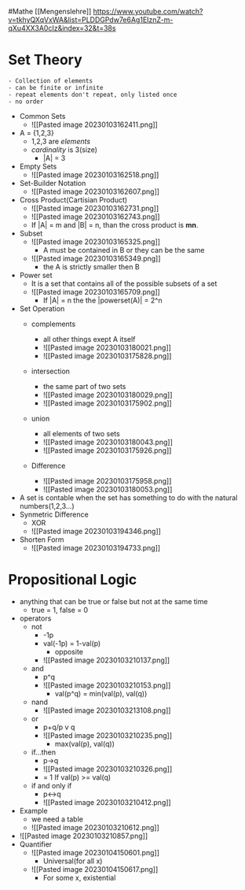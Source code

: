 #Mathe [[Mengenslehre]]
https://www.youtube.com/watch?v=tkhyQXqVxWA&list=PLDDGPdw7e6Ag1EIznZ-m-qXu4XX3A0cIz&index=32&t=38s
# Set Theory
	- Collection of elements
	- can be finite or infinite
	- repeat elements don't repeat, only listed once
	- no order
- Common Sets
	- ![[Pasted image 20230103162411.png]]
- A = {1,2,3}
	- 1,2,3 are *elements*
	- *cardinality* is 3(size)
		- |A| = 3
- Empty Sets
	- ![[Pasted image 20230103162518.png]]
- Set-Builder Notation
	- ![[Pasted image 20230103162607.png]]
- Cross Product(Cartisian Product)
	- ![[Pasted image 20230103162731.png]]
	- ![[Pasted image 20230103162743.png]]
	- If |A| = m and |B| = n, than the cross product is **mn**.  
- Subset
	- ![[Pasted image 20230103165325.png]]
		- A must be contained in B or they can be the same
	- ![[Pasted image 20230103165349.png]]
		- the A is strictly smaller then B
- Power set
	- It is a set that contains all of the possible subsets of a set
	- ![[Pasted image 20230103165709.png]]
		- If |A| = n the the |powerset(A)| = 2^n
- Set Operation
	- complements
		- all other things exept A itself
		- ![[Pasted image 20230103180021.png]]
		- ![[Pasted image 20230103175828.png]]
		
	- intersection
		- the same part of two sets
		- ![[Pasted image 20230103180029.png]]
		- ![[Pasted image 20230103175902.png]]
	- union
		- all elements of two sets
		- ![[Pasted image 20230103180043.png]]
		- ![[Pasted image 20230103175926.png]]
	- Difference
		- ![[Pasted image 20230103175958.png]]
		- ![[Pasted image 20230103180053.png]]
- A set is contable when the set has something to do with the natural numbers(1,2,3...)
- Synmetric Difference
	- XOR
	- ![[Pasted image 20230103194346.png]]
- Shorten Form
	- ![[Pasted image 20230103194733.png]]
# Propositional Logic
- anything that can be true or false but not at the same time
	- true = 1, false = 0
- operators
	- not
		- -1p
		- val(-1p) = 1-val(p)
			- opposite
		- ![[Pasted image 20230103210137.png]]
	- and
		- p^q
		- ![[Pasted image 20230103210153.png]]
			- val(p^q) = min(val(p), val(q))
	- nand
		- ![[Pasted image 20230103213108.png]]
	- or
		- p+q/p v q
		- ![[Pasted image 20230103210235.png]]
			- max(val(p), val(q))
	- if...then
		- p->q
		- ![[Pasted image 20230103210326.png]]
		-  = 1 If val(p) >= val(q)
	- if and only if
		- p<->q
		- ![[Pasted image 20230103210412.png]]
- Example
	- we need a table
	- ![[Pasted image 20230103210612.png]]
- ![[Pasted image 20230103210857.png]]
- Quantifier
	- ![[Pasted image 20230104150601.png]]
		- Universal(for all x)
	- ![[Pasted image 20230104150617.png]]
		- For some x, existential
